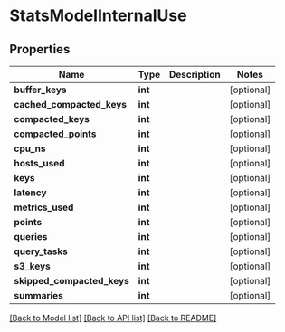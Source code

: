 # StatsModelInternalUse

## Properties
Name | Type | Description | Notes
------------ | ------------- | ------------- | -------------
**buffer_keys** | **int** |  | [optional] 
**cached_compacted_keys** | **int** |  | [optional] 
**compacted_keys** | **int** |  | [optional] 
**compacted_points** | **int** |  | [optional] 
**cpu_ns** | **int** |  | [optional] 
**hosts_used** | **int** |  | [optional] 
**keys** | **int** |  | [optional] 
**latency** | **int** |  | [optional] 
**metrics_used** | **int** |  | [optional] 
**points** | **int** |  | [optional] 
**queries** | **int** |  | [optional] 
**query_tasks** | **int** |  | [optional] 
**s3_keys** | **int** |  | [optional] 
**skipped_compacted_keys** | **int** |  | [optional] 
**summaries** | **int** |  | [optional] 

[[Back to Model list]](../README.md#documentation-for-models) [[Back to API list]](../README.md#documentation-for-api-endpoints) [[Back to README]](../README.md)


